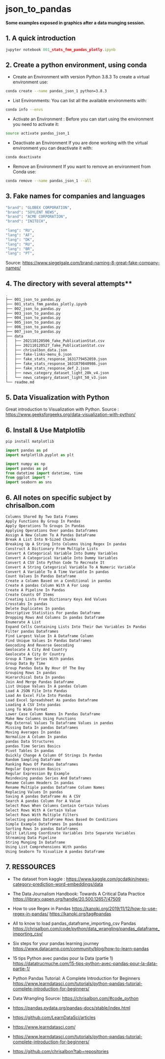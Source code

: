# json_to_pandas
**Some examples exposed in graphics after a data munging session.**



## 1. A quick introduction
```javascript
jupyter notebook 001_stats_fmm_pandas_plotly.ipynb
```

## 2. Create a python environment, using conda

- Create an Environment with version Python 3.8.3 To create a virtual environment use:
```bash
conda create --name pandas_json_1 python=3.8.3
```

- List Environments: You can list all the available environments with:
```bash
conda info --envs
```

- Activate an Environment : Before you can start using the environment you need to activate it:
```bash
source activate pandas_json_1
```
- Deactivate an Environment If you are done working with the virtual environment you can deactivate it with:
```bash
conda deactivate
```
- Remove an Environment If you want to remove an environment from Conda use:
```bash
conda remove --name pandas_json_1 --all
```


## 3. Fake names for companies and languages
```bash
"brand": "GLOBEX CORPORATION",
"brand": "SOYLENT NEWS",
"brand": "ACME CORPORATION",
"brand": "INITECH",
 
"lang": "RU",
"lang": "AF",
"lang": "DK",
"lang": "RU",
"lang": "BR",
"lang": "PT",

```

Source: https://www.siegelgale.com/brand-naming-8-great-fake-company-names/

## 4. The directory with several attempts**

```bash
.
├── 001_json_to_pandas.py
├── 001_stats_fmm_pandas_plotly.ipynb
├── 002_json_to_pandas.py
├── 003_json_to_pandas.py
├── 004_json_to_pandas.py
├── 005_json_to_pandas.py
├── 006_json_to_pandas.py
├── 007_json_to_pandas.py
├── data
│   ├── 202110120506_fake_PublicationStat.csv
│   ├── 202110120527_fake_PublicationStat.csv
│   ├── chrisalbon_data.json
│   ├── fake-links-menu_6.json
│   ├── fake_stats_response_1631779452059.json
│   ├── fake_stats_response_1631879840986.json
│   ├── fake_stats_response_def_2.json
│   ├── news_category_dataset_light_20k_v4.json
│   └── news_category_dataset_light_50_v3.json
└── readme.md
```


## 5. Data Visualization with Python
Great introduction to Visualization with Python.
Source : https://www.geeksforgeeks.org/data-visualization-with-python/

## 6. Install & Use Matplotlib

```bash
pip install matplotlib
```

```python
import pandas as pd
import matplotlib.pyplot as plt
```

``` python
import numpy as np
import pandas as pd
from datetime import datetime, time
from ggplot import *
import seaborn as sns
``` 

## 6. All notes on specific subject by chrisalbon.com
```bash
Columns Shared By Two Data Frames
Apply Functions By Group In Pandas
Apply Operations To Groups In Pandas
Applying Operations Over pandas Dataframes
Assign A New Column To A Pandas DataFrame
Break A List Into N-Sized Chunks
Breaking Up A String Into Columns Using Regex In pandas
Construct A Dictionary From Multiple Lists
Convert A Categorical Variable Into Dummy Variables
Convert A Categorical Variable Into Dummy Variables
Convert A CSV Into Python Code To Recreate It
Convert A String Categorical Variable To A Numeric Variable
Convert A Variable To A Time Variable In pandas
Count Values In Pandas Dataframe
Create a Column Based on a Conditional in pandas
Create A pandas Column With A For Loop
Create A Pipeline In Pandas
Create Counts Of Items
Creating Lists From Dictionary Keys And Values
Crosstabs In pandas
Delete Duplicates In pandas
Descriptive Statistics For pandas Dataframe
Dropping Rows And Columns In pandas Dataframe
Enumerate A List
Expand Cells Containing Lists Into Their Own Variables In Pandas
Filter pandas Dataframes
Find Largest Value In A Dataframe Column
Find Unique Values In Pandas Dataframes
Geocoding And Reverse Geocoding
Geolocate A City And Country
Geolocate A City Or Country
Group A Time Series With pandas
Group Data By Time
Group Pandas Data By Hour Of The Day
Grouping Rows In pandas
Hierarchical Data In pandas
Join And Merge Pandas Dataframe
List Unique Values In A pandas Column
Load A JSON File Into Pandas
Load An Excel File Into Pandas
Load Excel Spreadsheet As pandas Dataframe
Loading A CSV Into pandas
Long To Wide Format
Lower Case Column Names In Pandas Dataframe
Make New Columns Using Functions
Map External Values To Dataframe Values in pandas
Missing Data In pandas Dataframes
Moving Averages In pandas
Normalize A Column In pandas
pandas Data Structures
pandas Time Series Basics
Pivot Tables In pandas
Quickly Change A Column Of Strings In Pandas
Random Sampling Dataframe
Ranking Rows Of Pandas Dataframes
Regular Expression Basics
Regular Expression By Example
Reindexing pandas Series And Dataframes
Rename Column Headers In pandas
Rename Multiple pandas Dataframe Column Names
Replacing Values In pandas
Saving A pandas Dataframe As A CSV
Search A pandas Column For A Value
Select Rows When Columns Contain Certain Values
Select Rows With A Certain Value
Select Rows With Multiple Filters
Selecting pandas DataFrame Rows Based On Conditions
Simple Example Dataframes In pandas
Sorting Rows In pandas Dataframes
Split Lat/Long Coordinate Variables Into Separate Variables
Streaming Data Pipeline
String Munging In Dataframe
Using List Comprehensions With pandas
Using Seaborn To Visualize A pandas Dataframe
```


## 7. RESSOURCES

- The dataset from kaggle : https://www.kaggle.com/gcdatkin/news-category-prediction-word-embeddings/data

- The Data Journalism Handbook: Towards A Critical Data Practice
https://library.oapen.org/handle/20.500.12657/47509

- How to use Regex in Pandas
https://kanoki.org/2019/11/12/how-to-use-regex-in-pandas/
https://kanoki.org/tag#pandas


- All to know to load pandas_dataframe_importing_csv Pandas
https://chrisalbon.com/code/python/data_wrangling/pandas_dataframe_importing_csv/

- Six steps for your pandas learning journey
https://www.datacamp.com/community/blog/how-to-learn-pandas

- 15 tips Python avec pandas pour la Data (partie 1)
https://datatrucmuche.com/15-tips-python-avec-pandas-pour-la-data-partie-1/

- Python Pandas Tutorial: A Complete Introduction for Beginners
https://www.learndatasci.com/tutorials/python-pandas-tutorial-complete-introduction-for-beginners/

- Data Wrangling
Source: https://chrisalbon.com/#code_python





- https://pandas.pydata.org/pandas-docs/stable/index.html
- https://github.com/LearnDataSci/articles
- https://www.learndatasci.com/
- https://www.learndatasci.com/tutorials/python-pandas-tutorial-complete-introduction-for-beginners/
- https://github.com/chrisalbon?tab=repositories


